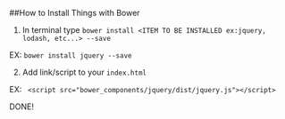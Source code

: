 ##How to Install Things with Bower

1) In terminal type `bower install <ITEM TO BE INSTALLED ex:jquery, lodash, etc...> --save`

EX: `bower install jquery --save`

2) Add link/script to your `index.html`

EX: ` <script src="bower_components/jquery/dist/jquery.js"></script>`

DONE!
